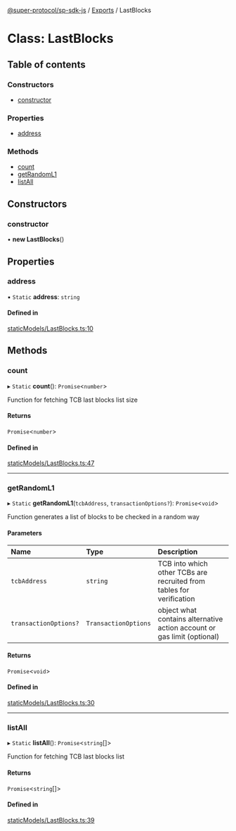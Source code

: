 [@super-protocol/sp-sdk-js](../README.md) / [Exports](../modules.md) / LastBlocks

# Class: LastBlocks

## Table of contents

### Constructors

- [constructor](LastBlocks.md#constructor)

### Properties

- [address](LastBlocks.md#address)

### Methods

- [count](LastBlocks.md#count)
- [getRandomL1](LastBlocks.md#getrandoml1)
- [listAll](LastBlocks.md#listall)

## Constructors

### constructor

• **new LastBlocks**()

## Properties

### address

▪ `Static` **address**: `string`

#### Defined in

[staticModels/LastBlocks.ts:10](https://github.com/Super-Protocol/sp-sdk-js/blob/f252afa/src/staticModels/LastBlocks.ts#L10)

## Methods

### count

▸ `Static` **count**(): `Promise`<`number`\>

Function for fetching TCB last blocks list size

#### Returns

`Promise`<`number`\>

#### Defined in

[staticModels/LastBlocks.ts:47](https://github.com/Super-Protocol/sp-sdk-js/blob/f252afa/src/staticModels/LastBlocks.ts#L47)

___

### getRandomL1

▸ `Static` **getRandomL1**(`tcbAddress`, `transactionOptions?`): `Promise`<`void`\>

Function generates a list of blocks to be checked in a random way

#### Parameters

| Name | Type | Description |
| :------ | :------ | :------ |
| `tcbAddress` | `string` | TCB into which other TCBs are recruited from tables for verification |
| `transactionOptions?` | `TransactionOptions` | object what contains alternative action account or gas limit (optional) |

#### Returns

`Promise`<`void`\>

#### Defined in

[staticModels/LastBlocks.ts:30](https://github.com/Super-Protocol/sp-sdk-js/blob/f252afa/src/staticModels/LastBlocks.ts#L30)

___

### listAll

▸ `Static` **listAll**(): `Promise`<`string`[]\>

Function for fetching TCB last blocks list

#### Returns

`Promise`<`string`[]\>

#### Defined in

[staticModels/LastBlocks.ts:39](https://github.com/Super-Protocol/sp-sdk-js/blob/f252afa/src/staticModels/LastBlocks.ts#L39)
